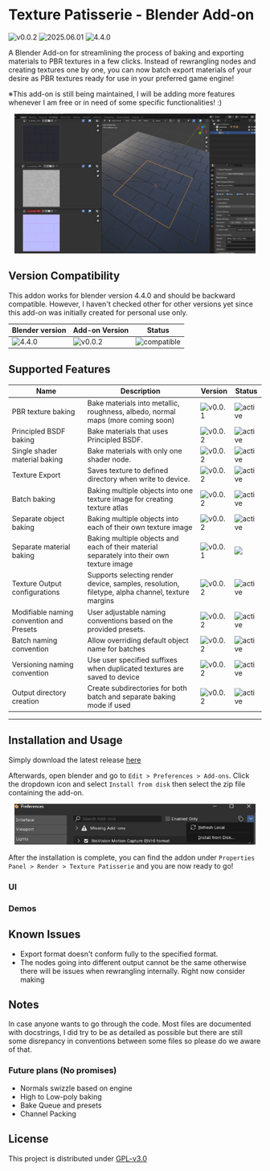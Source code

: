 # Texture Patisserie - Blender Add-on

[//]: # (Shields basic info setup)
[shield-release-date]:https://img.shields.io/badge/release_date-2025.06.01-blue
[shield-current-blender-version]:https://img.shields.io/badge/blender_version-4.4.0-red

[//]: # (Shields status setup)
[shield-compatible]:https://img.shields.io/badge/compatible-green
[shield-incompatible]:https://img.shields.io/badge/incompatible-red
[shield-active]:https://img.shields.io/badge/active-green
[shield-disabled]:https://img.shields.io/badge/disabled-red

[//]: # (Shields version setup)
[shield-version-0.0.1]:https://img.shields.io/badge/version-0.0.1-blue
[shield-version-0.0.2]:https://img.shields.io/badge/version-0.0.2-important

[//]: # (Alt texts)
[compatible]:compatible
[incompatible]:incompatible
[active]:active
[disabled]:disabled
[v0.0.1]:v0.0.1
[v0.0.2]:v0.0.2

![v0.0.2][shield-version-0.0.2] ![2025.06.01][shield-release-date] ![4.4.0][shield-current-blender-version] 

A Blender Add-on for streamlining the process of baking and exporting materials to PBR textures in a few clicks. 
Instead of rewrangling nodes and creating textures one by one, you can now batch export materials of your desire as PBR textures ready for use in your preferred game engine!

※This add-on is still being maintained, I will be adding more features whenever I am free or in need of some specific functionalities! :)

<p align="center">
    <img src="images/bake_screen.png" width="480">
</p>

## Version Compatibility
This addon works for blender version 4.4.0 and should be backward compatible. 
However, I haven't checked other for other versions yet since this add-on was initially created for personal use only. 

|Blender version| Add-on Version | Status| 
| ---- | --- | ---- |
| ![4.4.0][shield-current-blender-version] | ![v0.0.2][shield-version-0.0.2] | ![compatible][shield-compatible] |



## Supported Features 

|Name                                          | Description | Version | Status| 
|---|---|---|---|
| PBR texture baking                           | Bake materials into metallic, roughness, albedo, normal maps (more coming soon)                 | ![v0.0.1][shield-version-0.0.1] | ![active][shield-active]    | 
| Principled BSDF baking                       | Bake materials that uses Principled BSDF.                                                       | ![v0.0.2][shield-version-0.0.2] | ![active][shield-active]    |
| Single shader material baking                | Bake materials with only one shader node.                                                       | ![v0.0.2][shield-version-0.0.2] | ![active][shield-active]    | 
| Texture Export                               | Saves texture to defined directory when write to device.                                        | ![v0.0.2][shield-version-0.0.2] | ![active][shield-active]    |
| Batch baking                                 | Baking multiple objects into one texture image for creating texture atlas                       | ![v0.0.2][shield-version-0.0.2] | ![active][shield-active]    | 
| Separate object baking                       | Baking multiple objects into each of their own texture image                                    | ![v0.0.2][shield-version-0.0.2] | ![active][shield-active]    |
| Separate material baking                     | Baking multiple objects and each of their material separately into their own texture image      | ![v0.0.1][shield-version-0.0.1] | ![][shield-disabled]  | 
| Texture Output configurations                | Supports selecting render device, samples, resolution, filetype, alpha channel, texture margins | ![v0.0.2][shield-version-0.0.2] | ![active][shield-active]    |   
| Modifiable naming convention and Presets     | User adjustable naming conventions based on the provided presets.                               | ![v0.0.2][shield-version-0.0.2] | ![active][shield-active]    |
| Batch naming convention                      | Allow overriding default object name for batches                                                | ![v0.0.2][shield-version-0.0.2] | ![active][shield-active]    |
| Versioning naming convention                 | Use user specified suffixes when duplicated textures are saved to device                        | ![v0.0.2][shield-version-0.0.2] | ![active][shield-active]    |
| Output directory creation                    | Create subdirectories for both batch and separate baking mode if used                           | ![v0.0.2][shield-version-0.0.2] | ![active][shield-active]    |
-------

## Installation and Usage
Simply download the latest release [here](https://github.com/maythaswang/texture_patisserie/releases/tag/v0.0.2])

Afterwards, open blender and go to `Edit > Preferences > Add-ons`. Click the dropdown icon and select `Install from disk` then select the zip file containing the add-on.

<p align="center">
    <img src="images/install_process.png" width="480">
</p>

After the installation is complete, you can find the addon under `Properties Panel > Render > Texture Patisserie` and you are now ready to go!


### UI

### Demos

## Known Issues 
- Export format doesn't conform fully to the specified format.
- The nodes going into different output cannot be the same otherwise there will be issues when rewrangling internally. Right now consider making 

## Notes



In case anyone wants to go through the code. Most files are documented with docstrings, I did try to be as detailed as possible but there are still some disrepancy in conventions between some files so please do we aware of that.

### Future plans (No promises)
- Normals swizzle based on engine
- High to Low-poly baking
- Bake Queue and presets
- Channel Packing

## License 
This project is distributed under [GPL-v3.0](LICENSE)

